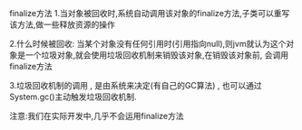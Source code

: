 finalize方法
1.当对象被回收时,系统自动调用该对象的finalize方法,子类可以重写该方法,做一些释放资源的操作

2.什么时候被回收: 当某个对象没有任何引用时(引用指向null),则jvm就认为这个对象是一个垃圾对象,就会使用垃圾回收机制来销毁该对象,在销毁该对象前, 会调用finalize方法

3.垃圾回收机制的调用 , 是由系统来决定(有自己的GC算法) , 也可以通过System.gc()主动触发垃圾回收机制.

注意:我们在实际开发中,几乎不会运用finalize方法